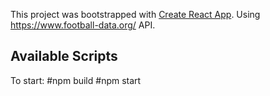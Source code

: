 This project was bootstrapped with [Create React App](https://github.com/facebook/create-react-app).
Using https://www.football-data.org/ API.

## Available Scripts

To start: 
#npm build 
#npm start
